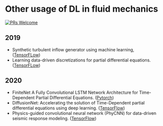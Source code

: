 # Other usage of DL in fluid mechanics

[![PRs Welcome](https://img.shields.io/badge/PRs-welcome-brightgreen.svg?style=flat-square)](http://makeapullrequest.com)



## 2019
* Synthetic turbulent inflow generator using machine learning, ([TensorFLow](https://github.com/kfukami/MLTG_PRFluids2019))
* Learning data-driven discretizations for partial differential equations. ([TensorFLow](https://github.com/google/data-driven-discretization-1d))


## 2020
* FiniteNet A Fully Convolutional LSTM Network Architecture for Time-Dependent Partial Differential Equations. ([Pytorch](https://github.com/FiniteNetICML2020Code/FiniteNet))
* DiffusionNet: Accelerating the solution of Time-Dependent partial differential equations using deep learning. ([TensorFlow](https://github.com/ASEM000/DiffusionNet))
* Physics-guided convolutional neural network (PhyCNN) for data-driven seismic response modeling. ([TensorFlow](https://github.com/zhry10/PhyCNN))





